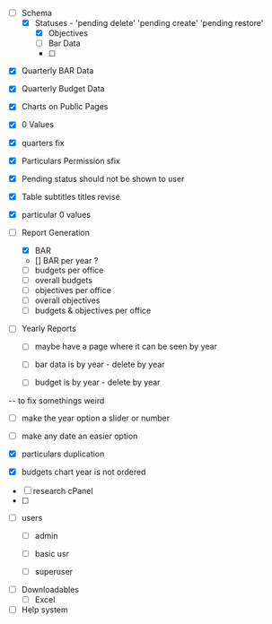 <!-- Changed to Draft Publish -->
- [ ] Schema
    - [x] Statuses          - 'pending delete' 'pending create' 'pending restore'
        - [x] Objectives
        - [ ] Bar Data
        - [ ] 



<!-- Changes -->
- [x]  Quarterly BAR Data
- [x]  Quarterly Budget Data
- [x] Charts on Public Pages
- [x] 0 Values
- [x] quarters fix
- [x] Particulars Permission sfix

- [x] Pending status should not be shown to user
- [x] Table subtitles titles revise
- [x] particular 0 values

- [ ] Report Generation
    - [x] BAR 
    - [] BAR per year ?
    - [ ] budgets per office
    - [ ] overall budgets
    - [ ] objectives per office
    - [ ] overall objectives
    - [ ] budgets & objectives per office

- [ ] Yearly Reports
    - [ ] maybe have a page where it can be seen by year
    - [ ] bar data is by year       - delete by year
    - [ ] budget is by year         - delete by year


-- to fix somethings weird
<!-- - [x] multiple delete
- [x] multiple restore
- [x] thrashed restore not updating
- [x] dont delete published status
- [x] bar chart dropdown doubles  -->

- [ ] make the year option a slider or number
- [ ] make any date an easier option
- [x] particulars duplication
- [x] budgets chart year is not ordered


<!-- RESEARCH -->
- [ ] research cPanel 
- [ ]



<!-- TESTing -->
- [ ] users
    - [ ] admin
    - [ ] basic usr
    - [ ] superuser


<!-- Unimplemeneted -->
- [ ] Downloadables
    - [ ] Excel

- [ ] Help system
